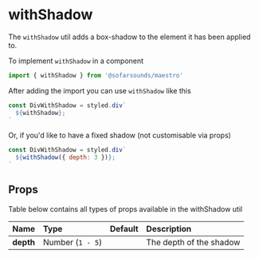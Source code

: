 # withShadow

The `withShadow` util adds a box-shadow to the element it has been applied to.

To implement `withShadow` in a component
```js
import { withShadow } from '@sofarsounds/maestro'
```

After adding the import you can use `withShadow` like this
```js
const DivWithShadow = styled.div`
  ${withShadow};
`
```

Or, if you'd like to have a fixed shadow (not customisable via props)
```js
const DivWithShadow = styled.div`
  ${withShadow({ depth: 3 })};
`
```

## Props
Table below contains all types of props available in the withShadow util

| Name           | Type       | Default    | Description                      |
| :-------  | :----------| :--------- | :------------------------------- |
| **depth**  | Number (`1 - 5`)  |       | The depth of the shadow
